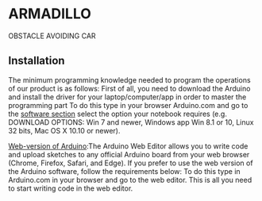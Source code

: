 # ARMADILLO 
OBSTACLE AVOIDING CAR
## Installation 
The minimum programming knowledge needed to program the operations of our product is as follows:
First of all, you need to download the Arduino and install the driver for your laptop/computer/app in order to master the programming part 
To do this type in your browser Arduino.com and go to the [software section](https://www.arduino.cc/en/software) select the option your notebook requires (e.g. DOWNLOAD OPTIONS: Win 7 and newer, Windows app Win 8.1 or 10, Linux 32 bits, Mac OS X 10.10 or newer). 

[Web-version of Arduino](https://create.arduino.cc/editor/zhyrgalbekovadiz/b121ed27-0e92-4f0a-b8bf-bedd418a29d0):The Arduino Web Editor allows you to write code and upload sketches to any official Arduino board from your web browser (Chrome, Firefox, Safari, and Edge). 
If you prefer to use the web version of the Arduino software, follow the requirements below: To do this type in Arduino.com in your browser and go to the web editor. This is all you need to start writing code in the web editor.



